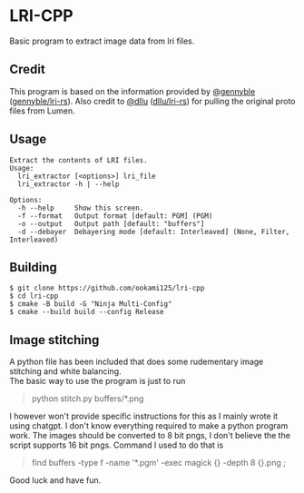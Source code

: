 # LRI-CPP
Basic program to extract image data from lri files.

## Credit
This program is based on the information provided by [@gennyble](https://www.github.com/gennyble) ([gennyble/lri-rs](https://github.com/gennyble/lri-rs)). Also credit to [@dllu](https://github.com/dllu) ([dllu/lri-rs](https://github.com/dllu/lri-rs)) for pulling the original proto files from Lumen.

## Usage
    Extract the contents of LRI files.
    Usage:
      lri_extractor [<options>] lri_file
      lri_extractor -h | --help
    
    Options:
      -h --help     Show this screen.
      -f --format   Output format [default: PGM] (PGM)
      -o --output   Output path [default: "buffers"]
      -d --debayer  Debayering mode [default: Interleaved] (None, Filter, Interleaved)

## Building
    $ git clone https://github.com/ookami125/lri-cpp
    $ cd lri-cpp
    $ cmake -B build -G "Ninja Multi-Config"
    $ cmake --build build --config Release

## Image stitching
A python file has been included that does some rudementary image stitching and white balancing.  
The basic way to use the program is just to run
>python stitch.py buffers/*.png

I however won't provide specific instructions for this as I mainly wrote it using chatgpt. I don't know everything required to make a python program work. The images should be converted to 8 bit pngs, I don't believe the the script supports 16 bit pngs. Command I used to do that is
>find buffers -type f -name '*.pgm' -exec magick {} -depth 8 {}.png \;

Good luck and have fun.